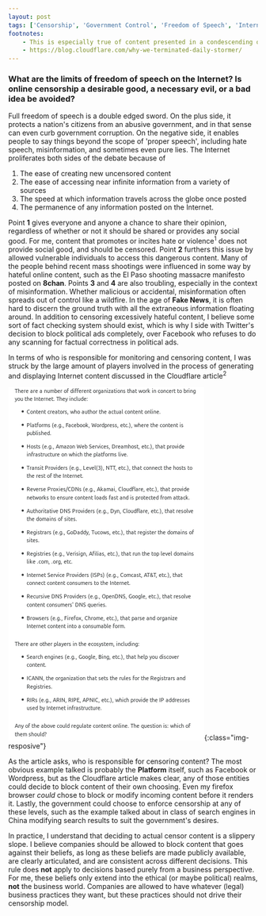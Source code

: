 ```yaml
---
layout: post
tags: ['Censorship', 'Government Control', 'Freedom of Speech', 'Internet']
footnotes:
    - This is especially true of content presented in a condescending one-sided manner without promoting discussion around the issue
    - https://blog.cloudflare.com/why-we-terminated-daily-stormer/ 
---
```


### What are the limits of **freedom of speech** on the Internet? Is **online censorship** a desirable good, a necessary evil, or a bad idea be avoided?

Full freedom of speech is a double edged sword. On the plus side, it protects a
nation's citizens from an abusive government, and in that sense can even curb
government corruption. On the negative side, it enables people to say things
beyond the scope of 'proper speech', including hate speech, misinformation,
and sometimes even pure lies. The Internet proliferates both sides of the debate
because of

1. The ease of creating new uncensored content
2. The ease of accessing near infinite information from a variety of sources
3. The speed at which information travels across the globe once posted
4. The permanence of any information posted on the Internet. 

Point **1** gives everyone and anyone a chance to share their opinion,
regardless of whether or not it should be shared or provides any social good.
For me, content that promotes or incites hate or violence<sup>1</sup> does not
provide social good, and should be censored. Point **2** furthers this issue by
allowed vulnerable individuals to access this dangerous content. Many of the
people behind recent mass shootings were influenced in some way by hateful
online content, such as the El Paso shooting massacre manifesto posted on
**8chan**. Points **3** and **4** are also troubling, especially in the context
of misinformation. Whether malicious or accidental, misinformation often spreads
out of control like a wildfire. In the age of **Fake News**, it is often hard to
discern the ground truth with all the extraneous information floating around. In
addition to censoring excessively hateful content, I believe some sort of fact
checking system should exist, which is why I side with Twitter's decision to block
political ads completely, over Facebook who refuses to do any scanning for
factual correctness in political ads.

In terms of who is responsible for monitoring and censoring content, I was
struck by the large amount of players involved in the process of generating
and displaying Internet content discussed in the Cloudflare article<sup>2</sup>

![Internet-Content-Players](/assets/Internet-Players.png){:class="img-resposive"}

As the article asks, who is responsible for censoring content? 
The most obvious example talked is probably the **Platform** itself, such as
Facebook or Wordpress, but as the Cloudflare article makes clear, any
of those entities could decide to block content of their own choosing.
Even my firefox browser *could* chose to block or modify incoming content before
it renders it. Lastly, the government could choose to enforce censorship at any of
these levels, such as the example talked about in class of
search engines in China modifying search results to suit the government's
desires. 

In practice, I understand that deciding to actual censor content is a slippery
slope. I believe companies should be allowed to block content that goes against
their beliefs, as long as these beliefs are made publicly available, are clearly
articulated, and are consistent across different decisions. This rule does
**not** apply to decisions based purely from a business perspective. For me,
these beliefs only extend into the ethical (or maybe political) realms, **not**
the business world. Companies are allowed to have whatever (legal) business
practices they want, but these practices should not drive their censorship
model.
